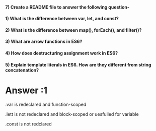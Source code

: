 
#### 7) Create a README file to answer the following question-


#### 1) What is the difference between var, let, and const?

#### 2) What is the difference between map(), forEach(), and filter()? 

#### 3) What are arrow functions in ES6?

#### 4) How does destructuring assignment work in ES6?

#### 5) Explain template literals in ES6. How are they different from string concatenation?

 # Answer :1
 .var is redeclared and function-scoped

 .lett is not redeclared and block-scoped or uesfulled for variable

 .const is not redclared 



